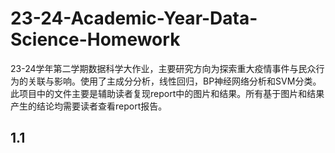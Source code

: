 # 23-24-Academic-Year-Data-Science-Homework
23-24学年第二学期数据科学大作业，主要研究方向为探索重大疫情事件与民众行为的关联与影响。使用了主成分分析，线性回归，BP神经网络分析和SVM分类。此项目中的文件主要是辅助读者复现report中的图片和结果。所有基于图片和结果产生的结论均需要读者查看report报告。
## 1.1
